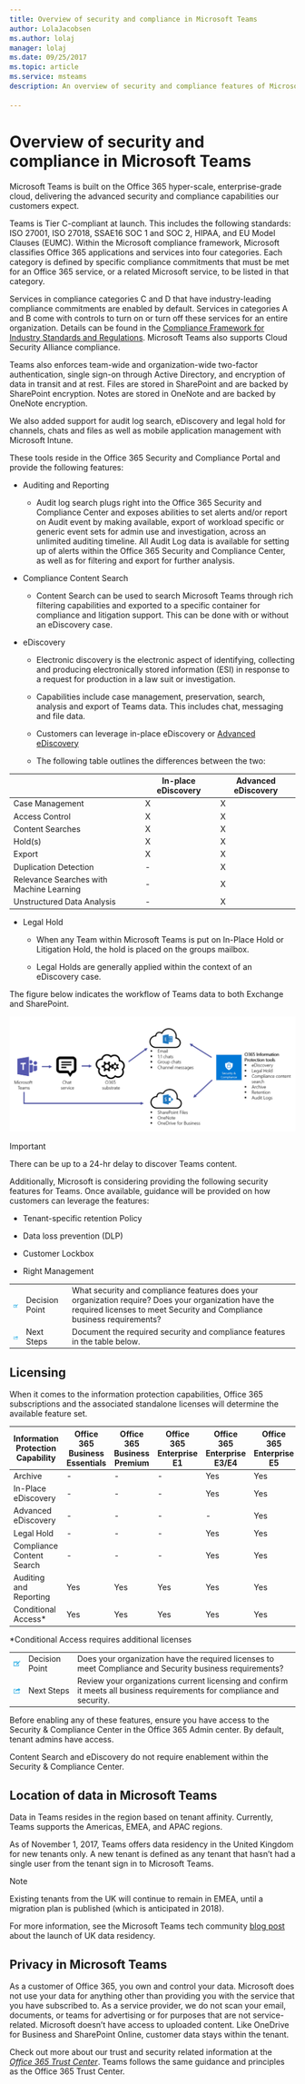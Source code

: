 ```yaml
---
title: Overview of security and compliance in Microsoft Teams
author: LolaJacobsen
ms.author: lolaj
manager: lolaj
ms.date: 09/25/2017
ms.topic: article
ms.service: msteams
description: An overview of security and compliance features of Microsoft Teams including auditing and reporting, compliance content search, eDiscovery, and more.

---
```


Overview of security and compliance in Microsoft Teams
======================================================

Microsoft Teams is built on the Office 365 hyper-scale, enterprise-grade cloud, delivering the advanced security and compliance capabilities our customers expect.

Teams is Tier C-compliant at launch. This includes the following standards: ISO 27001, ISO 27018, SSAE16 SOC 1 and SOC 2, HIPAA, and EU Model Clauses (EUMC). Within the Microsoft compliance framework, Microsoft classifies Office 365 applications and services into four categories. Each category is defined by specific compliance commitments that must be met for an Office 365 service, or a related Microsoft service, to be listed in that category.

Services in compliance categories C and D that have industry-leading compliance commitments are enabled by default. Services in categories A and B come with controls to turn on or turn off these services for an entire organization. Details can be found in the [Compliance Framework for Industry Standards and Regulations](https://go.microsoft.com/fwlink/?linkid=855777). Microsoft Teams also supports Cloud Security Alliance compliance.

Teams also enforces team-wide and organization-wide two-factor authentication, single sign-on through Active Directory, and encryption of data in transit and at rest. Files are stored in SharePoint and are backed by SharePoint encryption. Notes are stored in OneNote and are backed by OneNote encryption.

We also added support for audit log search, eDiscovery and legal hold for channels, chats and files as well as mobile application management with Microsoft Intune.

These tools reside in the Office 365 Security and Compliance Portal and provide the following features:

-   Auditing and Reporting

    -   Audit log search plugs right into the Office 365 Security and Compliance Center and exposes abilities to set alerts and/or report on Audit event by making available, export of workload specific or generic event sets for admin use and investigation, across an unlimited auditing timeline. All Audit Log data is available for setting up of alerts within the Office 365 Security and Compliance Center, as well as for filtering and export for further analysis.

-   Compliance Content Search

    -   Content Search can be used to search Microsoft Teams through rich filtering capabilities and exported to a specific container for compliance and litigation support. This can be done with or without an eDiscovery case.

-   eDiscovery

    -   Electronic discovery is the electronic aspect of identifying, collecting and producing electronically stored information (ESI) in response to a request for production in a law suit or investigation.

    -   Capabilities include case management, preservation, search, analysis and export of Teams data. This includes chat, messaging and file data.

    -   Customers can leverage in-place eDiscovery or [Advanced eDiscovery](https://support.office.com/en-us/article/Office-365-Advanced-eDiscovery-fd53438a-a760-45f6-9df4-861b50161ae4)

    -   The following table outlines the differences between the two:


| |In-place eDiscovery  |Advanced eDiscovery  |
|---------|---------|---------|
|Case Management     |X        |X         |
|Access Control  |X         |X         |
|Content Searches     |X         | X        |
|Hold(s)   |X         | X        |
|Export     |X         |X         |
|Duplication Detection     |-         |X         |
|Relevance Searches with Machine Learning    |-         |X         |
|Unstructured Data Analysis      |-         |X         |


-   Legal Hold

    -   When any Team within Microsoft Teams is put on In-Place Hold or Litigation Hold, the hold is placed on the groups mailbox.

    -   Legal Holds are generally applied within the context of an eDiscovery case.

The figure below indicates the workflow of Teams data to both Exchange and SharePoint.

![Diagram of the workflow of Teams datat to Exchange and SharePoint.](media/Overview_of_security_and_compliance_in_Microsoft_Teams_image1.png)


> [!IMPORTANT]
> There can be up to a 24-hr delay to discover Teams content.

Additionally, Microsoft is considering providing the following security features for Teams. Once available, guidance will be provided on how customers can leverage the features:

-   Tenant-specific retention Policy

-   Data loss prevention (DLP)

-   Customer Lockbox

-   Right Management


| | | |
|---------|---------|---------|
|![Decison Point icon.](media/Overview_of_security_and_compliance_in_Microsoft_Teams_image3.png)     |Decision Point         |What security and compliance features does your organization require? Does your organization have the required licenses to meet Security and Compliance business requirements?         |
|![Next Steps icon.](media/Overview_of_security_and_compliance_in_Microsoft_Teams_image4.png)     |Next Steps         |Document the required security and compliance features in the table below.         |

Licensing
---------------

When it comes to the information protection capabilities, Office 365 subscriptions and the associated standalone licenses will determine the available feature set.

|Information Protection Capability   |Office 365 Business Essentials   |Office 365 Business Premium   |Office 365 Enterprise E1   |Office 365 Enterprise E3/E4   |Office 365 Enterprise E5   |
|---|---|---|---|---|---|
|Archive|-  |-   |-   |Yes   |Yes   |
|In-Place eDiscovery|-   |-   |-   |Yes   |Yes   |
|Advanced eDiscovery|-   |-   |-   |-   |Yes   |
|Legal Hold|-   |-   |-   |Yes   |Yes   |
|Compliance Content Search|- |- |- |Yes |Yes |
|Auditing and Reporting|Yes |Yes |Yes |Yes |Yes |
|Conditional Access* |Yes |Yes |Yes |Yes |Yes |
\*Conditional Access requires additional licenses


| |  |  |
|---------|---------|---------|
|![Decision Point icon.](media/Overview_of_security_and_compliance_in_Microsoft_Teams_image3.png)     |Decision Point         |Does your organization have the required licenses to meet Compliance and Security business requirements?         |
|![Next Steps icon.](media/Overview_of_security_and_compliance_in_Microsoft_Teams_image4.png)    |Next Steps         |Review your organizations current licensing and confirm it meets all business requirements for compliance and security.         |

Before enabling any of these features, ensure you have access to the Security & Compliance Center in the Office 365 Admin center. By default, tenant admins have access.

Content Search and eDiscovery do not require enablement within the Security & Compliance Center.

Location of data in Microsoft Teams
-----------------------------------

Data in Teams resides in the region based on tenant affinity. Currently, Teams supports the Americas, EMEA, and APAC regions. 

As of November 1, 2017, Teams offers data residency in the United Kingdom for new tenants only. A new tenant is defined as any tenant that hasn’t had a single user from the tenant sign in to Microsoft Teams.

> [!NOTE]
> Existing tenants from the UK will continue to remain in EMEA, until a migration plan is published (which is anticipated in 2018).

For more information, see the Microsoft Teams tech community [blog post](https://go.microsoft.com/fwlink/p/?linkid=862275) about the launch of UK data residency.

Privacy in Microsoft Teams
--------------------------

As a customer of Office 365, you own and control your data. Microsoft does not use your data for anything other than providing you with the service that you have subscribed to. As a service provider, we do not scan your email, documents, or teams for advertising or for purposes that are not service-related. Microsoft doesn’t have access to uploaded content. Like OneDrive for Business and SharePoint Online, customer data stays within the tenant.

Check out more about our trust and security related information at the [*Office 365 Trust Center*](https://go.microsoft.com/fwlink/?linkid=855779). Teams follows the same guidance and principles as the Office 365 Trust Center.
